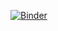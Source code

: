 [![Binder](https://mybinder.org/badge_logo.svg)](https://mybinder.org/v2/gh/dmuis/jupyterexercise/main)
